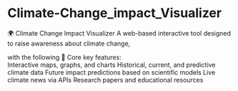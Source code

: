 # Climate-Change_impact_Visualizer
🌍 Climate Change Impact Visualizer A web-based interactive tool designed to raise awareness about climate change, 

with the following 🔑 Core key features:  
Interactive maps, graphs, and charts  Historical, current, and predictive climate data  Future impact predictions based on scientific models  Live climate news via APIs  Research papers and 
 educational resources
